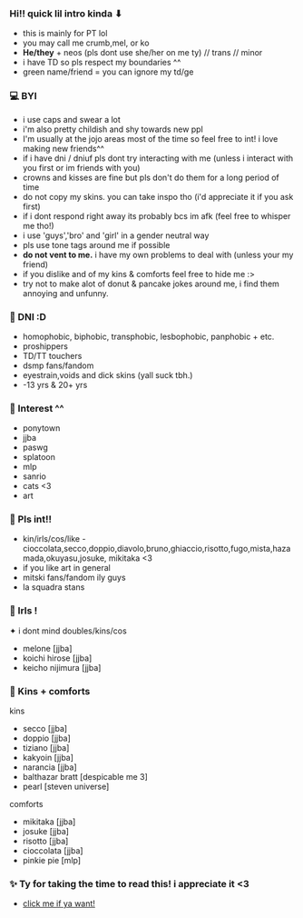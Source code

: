 ### Hi!! quick lil intro kinda ⬇︎

-  this is mainly for PT lol
- you may call me crumb,mel, or ko
- **He/they** + neos (pls dont use she/her on me ty) // trans // minor
- i have TD so pls respect my boundaries ^^
- green name/friend = you can ignore my td/ge

### 💻 BYI
- i use caps and swear a lot
- i'm also pretty childish and shy towards new ppl
- I'm usually at the jojo areas most of the time so feel free to int! i love making new friends^^
- if i have dni / dniuf pls dont try interacting with me (unless i interact with you first or im friends with you)
- crowns and kisses are fine but pls don't do them for a long period of time
- do not copy my skins. you can take inspo tho (i'd appreciate it if you ask first)
- if i dont respond right away its probably bcs im afk (feel free to whisper me tho!)
- i use 'guys','bro' and 'girl' in a gender neutral way
- pls use tone tags around me if possible
- **do not vent to me.** i have my own problems to deal with (unless your my friend)
- if you dislike and of my kins & comforts feel free to hide me :>
- try not to make alot of donut & pancake jokes around me, i find them annoying and unfunny. 

### 👾 DNI :D
-  homophobic, biphobic, transphobic, lesbophobic, panphobic + etc.
- proshippers
- TD/TT touchers
- dsmp fans/fandom
- eyestrain,voids and dick skins (yall suck tbh.)
- -13 yrs & 20+ yrs

### 🎲 Interest ^^
- ponytown
- jjba
- paswg
- splatoon
- mlp
- sanrio
- cats <3
- art

### 💫 Pls int!!
- kin/irls/cos/like - cioccolata,secco,doppio,diavolo,bruno,ghiaccio,risotto,fugo,mista,hazamada,okuyasu,josuke, mikitaka <3
- if you like art in general
- mitski fans/fandom ily guys
- la squadra stans

### 💖 Irls !
✦  i dont mind doubles/kins/cos 
- melone [jjba]
- koichi hirose [jjba]
- keicho nijimura [jjba]

### 🍉 Kins + comforts
kins
- secco [jjba]
- doppio [jjba]
- tiziano [jjba]
- kakyoin [jjba]
- narancia [jjba]
- balthazar bratt [despicable me 3]
- pearl [steven universe]

comforts
- mikitaka [jjba]
- josuke [jjba]
- risotto [jjba]
- cioccolata [jjba] 
- pinkie pie [mlp]


### ✨ Ty for taking the time to read this! i appreciate it <3
- [click me if ya want!](https://youtu.be/YLRVGrY5lC8)
